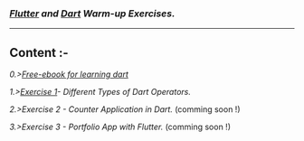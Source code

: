 ### [_Flutter_](https://www.flutter.dev/) _and_ [_Dart_](https://dart.dev) _Warm-up Exercises._

<hr>

## Content :-

_0.>_[_Free-ebook for learning dart_](https://github.com/its-AbhijeetKumar/Flutter_and_Dart-Assignment-Projects/files/7167597/Free-ebook.for.learning.dart.pdf)

_1.>[Exercise 1](https://github.com/its-AbhijeetKumar/Dart_programs/files/7149211/Dart.1st.Assignment.docx)- Different Types of Dart Operators._

_2.>Exercise 2 - Counter Application in Dart._ (comming soon !)

_3.>Exercise 3 - Portfolio App with Flutter._ (comming soon !)

